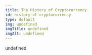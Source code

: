 ```yaml
--- 
title: The History of Cryptocurrency
id: history-of-cryptocurrency
type: default
img: undefined
imgTitle: undefined
imgAlt: undefined
---
```


undefined


